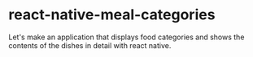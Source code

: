 # react-native-meal-categories
Let's make an application that displays food categories and shows the contents of the dishes in detail with react native.
